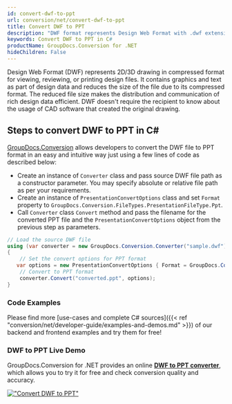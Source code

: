 ```yaml
---
id: convert-dwf-to-ppt
url: conversion/net/convert-dwf-to-ppt
title: Convert DWF to PPT
description: "DWF format represents Design Web Format with .dwf extension. Learn how to convert DWF to PPT file programmatically in C# language using GroupDocs.Conversion for .NET library."
keywords: Convert DWF to PPT in C#
productName: GroupDocs.Conversion for .NET
hideChildren: False
---
```


Design Web Format (DWF) represents 2D/3D drawing in compressed format for viewing, reviewing, or printing design files. It contains graphics and text as part of design data and reduces the size of the file due to its compressed format. The reduced file size makes the distribution and communication of rich design data efficient. DWF doesn't require the recipient to know about the usage of CAD software that created the original drawing.

## Steps to convert DWF to PPT in C#

[GroupDocs.Conversion](https://products.groupdocs.com/conversion/net) allows developers to convert the DWF file to PPT format in an easy and intuitive way just using a few lines of code as described below:

* Create an instance of `Converter` class and pass source DWF file path as a constructor parameter. You may specify absolute or relative file path as per your requirements. 
* Create an instance of `PresentationConvertOptions` class and set `Format` property to `GroupDocs.Conversion.FileTypes.PresentationFileType.Ppt`.
* Call `Converter` class `Convert` method and pass the filename for the converted PPT file and the `PresentationConvertOptions` object from the previous step as parameters.

```csharp
// Load the source DWF file
using (var converter = new GroupDocs.Conversion.Converter("sample.dwf"))
{
    // Set the convert options for PPT format
   var options = new PresentationConvertOptions { Format = GroupDocs.Conversion.FileTypes.PresentationFileType.Ppt };
    // Convert to PPT format
    converter.Convert("converted.ppt", options);
}
```

### Code Examples

Please find more [use-cases and complete C# sources]({{< ref "conversion/net/developer-guide/examples-and-demos.md" >}}) of our backend and frontend examples and try them for free!

### DWF to PPT Live Demo

GroupDocs.Conversion for .NET provides an online [**DWF to PPT converter**](https://products.groupdocs.app/conversion/dwf-to-ppt), which allows you to try it for free and check conversion quality and accuracy.

[!["Convert DWF to PPT"](conversion/net/images/convert-to-ppt/convert-dwf-to-ppt.png)](https://products.groupdocs.app/conversion/dwf-to-ppt)